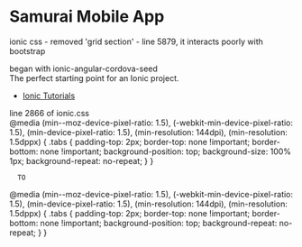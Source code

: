 Samurai Mobile App
==========================


ionic css - removed 'grid section' - line 5879, it interacts poorly with bootstrap

began with ionic-angular-cordova-seed  
The perfect starting point for an Ionic project.  
- [Ionic Tutorials](http://ionicframework.com/tutorials/)


line 2866 of ionic.css  
  @media (min--moz-device-pixel-ratio: 1.5), (-webkit-min-device-pixel-ratio: 1.5), (min-device-pixel-ratio: 1.5), (min-resolution: 144dpi), (min-resolution: 1.5dppx) {
    .tabs {
      padding-top: 2px;
      border-top: none !important;
      border-bottom: none !important;
      background-position: top;
      background-size: 100% 1px;
      background-repeat: no-repeat; } }
      
      TO
      
  @media (min--moz-device-pixel-ratio: 1.5), (-webkit-min-device-pixel-ratio: 1.5), (min-device-pixel-ratio: 1.5), (min-resolution: 144dpi), (min-resolution: 1.5dppx) {
    .tabs {
      padding-top: 2px;
      border-top: none !important;
      border-bottom: none !important;
      background-position: top;
      background-repeat: no-repeat; } }